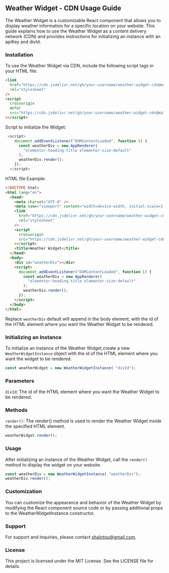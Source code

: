 ## Weather Widget - CDN Usage Guide

The Weather Widget is a customizable React component that allows you to display weather information for a specific location on your website. This guide explains how to use the Weather Widget as a content delivery network (CDN) and provides instructions for initializing an instance with an apiKey and divId.

### Installation

To use the Weather Widget via CDN, include the following script tags in your HTML file:

```html
<link
  href="https://cdn.jsdelivr.net/gh/your-username/weather-widget-cdn@main/build/static/css/main.d5289b2f.css"
  rel="stylesheet"
/>
<script
  crossorigin
  defer
  src="https://cdn.jsdelivr.net/gh/your-username/weather-widget-cdn@main/build/static/js/main.c3a408dd.js"
></script>
```

Script to initialize the Widget:

```js
 <script>
    document.addEventListener("DOMContentLoaded", function () {
      const weatherDiv = new AppRenderer(
        "elementor-heading-title elementor-size-default"
      );
      weatherDiv.render();
    });
  </script>
```

HTML file Example:

```html
<!DOCTYPE html>
<html lang="en">
  <head>
    <meta charset="UTF-8" />
    <meta name="viewport" content="width=device-width, initial-scale=1.0" />
    <link
      href="https://cdn.jsdelivr.net/gh/your-username/weather-widget-cdn@main/build/static/css/main.css"
      rel="stylesheet"
    />
    <script
      crossorigin
      src="https://cdn.jsdelivr.net/gh/your-username/weather-widget-cdn@main/build/static/js/main.js"
    ></script>
    <title>Weather Widget</title>
  </head>
  <body>
    <div id="weatherDiv"></div>
    <script>
      document.addEventListener("DOMContentLoaded", function () {
        const weatherDiv = new AppRenderer(
          "elementor-heading-title elementor-size-default"
        );
        weatherDiv.render();
      });
    </script>
  </body>
</html>
```

Replace `weatherDiv` default will append in the body element, with the
id of the HTML element where you want the Weather Widget to be rendered.

### Initializing an Instance

To initialize an instance of the Weather Widget,create
a new `WeatherWidgetInstance` object with the id of
the HTML element where you want the widget to be rendered.

```js
const weatherWidget = new WeatherWidgetInstance( "divId");
```

### Parameters

`divId`: The id of the HTML element where you
want the Weather Widget to be rendered.

### Methods

`render()`: The render() method is
used to render the Weather Widget inside the specified HTML element.

```js
weatherWidget.render();
```

### Usage

After initializing an instance of the Weather
Widget, call the `render()` method to display the widget on your website.

```js
const weatherDiv = new WeatherWidgetInstance( "weatherDiv");
weatherDiv.render();
```

### Customization

You can customize the
appearance and behavior of the Weather Widget by modifying the React component
source code or by passing additional props to the WeatherWidgetInstance
constructor.

### Support

For support and inquiries, please contact
shalotou@gmail.com.

### License

This project is licensed under the MIT License.
See the LICENSE file for details.
